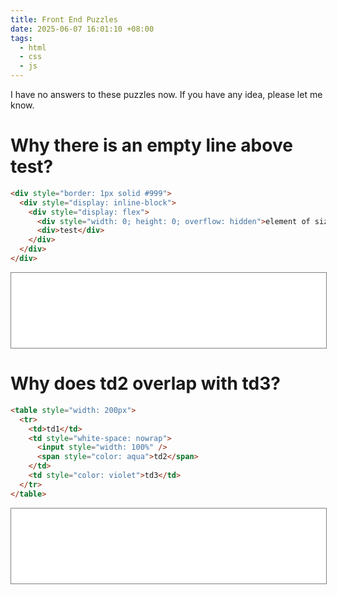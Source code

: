 ```yaml
---
title: Front End Puzzles
date: 2025-06-07 16:01:10 +08:00
tags:
  - html
  - css
  - js
---
```


I have no answers to these puzzles now. If you have any idea, please let me know.

# Why there is an empty line above test?

```html
<div style="border: 1px solid #999">
  <div style="display: inline-block">
    <div style="display: flex">
      <div style="width: 0; height: 0; overflow: hidden">element of size 0</div>
      <div>test</div>
    </div>
  </div>
</div>
```

<iframe width="100%" height="120px" style="border: 1px solid gray" src="/blogs/demo/front-end-puzzles/inline-block-flex-height.html"></iframe>

# Why does td2 overlap with td3?

```html
<table style="width: 200px">
  <tr>
    <td>td1</td>
    <td style="white-space: nowrap">
      <input style="width: 100%" />
      <span style="color: aqua">td2</span>
    </td>
    <td style="color: violet">td3</td>
  </tr>
</table>
```

<iframe width="100%" height="120px" style="border: 1px solid gray" src="/blogs/demo/front-end-puzzles/table-input-width.html"></iframe>
